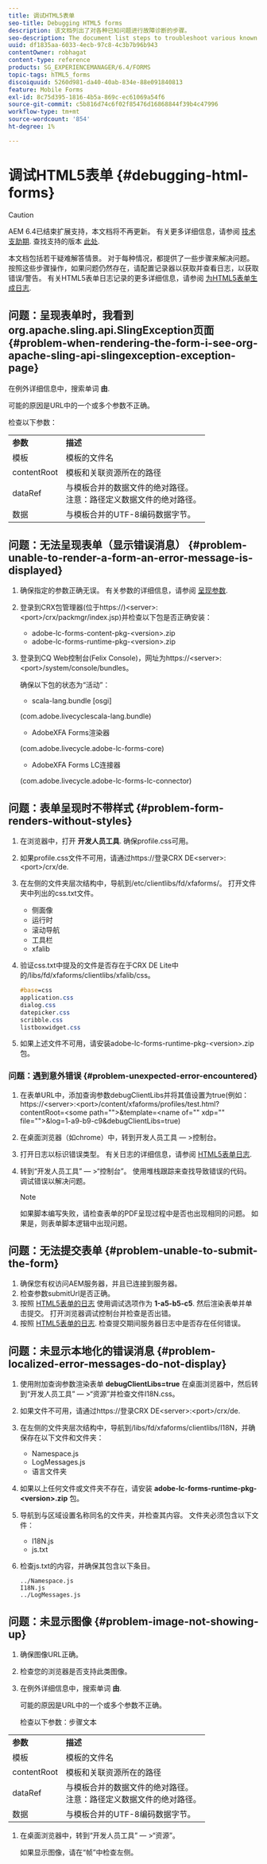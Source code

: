 ```yaml
---
title: 调试HTML5表单
seo-title: Debugging HTML5 forms
description: 该文档列出了对各种已知问题进行故障诊断的步骤。
seo-description: The document list steps to troubleshoot various known issues.
uuid: df1835aa-6033-4ecb-97c8-4c3b7b96b943
contentOwner: robhagat
content-type: reference
products: SG_EXPERIENCEMANAGER/6.4/FORMS
topic-tags: hTML5_forms
discoiquuid: 5260d981-da40-40ab-834e-88e091840813
feature: Mobile Forms
exl-id: 8c75d395-1816-4b5a-869c-ec61069a54f6
source-git-commit: c5b816d74c6f02f85476d16868844f39b4c47996
workflow-type: tm+mt
source-wordcount: '854'
ht-degree: 1%

---
```


# 调试HTML5表单 {#debugging-html-forms}

>[!CAUTION]
>
>AEM 6.4已结束扩展支持，本文档将不再更新。 有关更多详细信息，请参阅 [技术支助期](https://helpx.adobe.com/cn/support/programs/eol-matrix.html). 查找支持的版本 [此处](https://experienceleague.adobe.com/docs/).

本文档包括若干疑难解答情景。 对于每种情况，都提供了一些步骤来解决问题。 按照这些步骤操作，如果问题仍然存在，请配置记录器以获取并查看日志，以获取错误/警告。 有关HTML5表单日志记录的更多详细信息，请参阅 [为HTML5表单生成日志](/help/forms/using/enable-logs.md).

## 问题：呈现表单时，我看到org.apache.sling.api.SlingException页面 {#problem-when-rendering-the-form-i-see-org-apache-sling-api-slingexception-exception-page}

在例外详细信息中，搜索单词 **由**.

可能的原因是URL中的一个或多个参数不正确。

检查以下参数：

<table> 
 <tbody> 
  <tr> 
   <td><strong>参数</strong></td> 
   <td><strong>描述</strong></td> 
  </tr> 
  <tr> 
   <td>模板</td> 
   <td>模板的文件名</td> 
  </tr> 
  <tr> 
   <td>contentRoot</td> 
   <td>模板和关联资源所在的路径</td> 
  </tr> 
  <tr> 
   <td>dataRef</td> 
   <td>与模板合并的数据文件的绝对路径。<br /> 注意：路径定义数据文件的绝对路径。</td> 
  </tr> 
  <tr> 
   <td>数据</td> 
   <td>与模板合并的UTF-8编码数据字节。</td> 
  </tr> 
 </tbody> 
</table>

## 问题：无法呈现表单（显示错误消息） {#problem-unable-to-render-a-form-an-error-message-is-displayed}

1. 确保指定的参数正确无误。 有关参数的详细信息，请参阅 [呈现参数](#problem-when-rendering-the-form-i-see-org-apache-sling-api-slingexception-exception-page).
1. 登录到CRX包管理器(位于https://)&lt;server>:&lt;port>/crx/packmgr/index.jsp)并检查以下包是否正确安装：

   * adobe-lc-forms-content-pkg-&lt;version>.zip
   * adobe-lc-forms-runtime-pkg-&lt;version>.zip

1. 登录到CQ Web控制台(Felix Console)，网址为https://&lt;server>:&lt;port>/system/console/bundles。

   确保以下包的状态为“活动”：

   * scala-lang.bundle [osgi]

   (com.adobe.livecyclescala-lang.bundle)

   * AdobeXFA Forms渲染器

   (com.adobe.livecycle.adobe-lc-forms-core)

   * AdobeXFA Forms LC连接器

   (com.adobe.livecycle.adobe-lc-forms-lc-connector)

## 问题：表单呈现时不带样式 {#problem-form-renders-without-styles}

1. 在浏览器中，打开 **开发人员工具**. 确保profile.css可用。
1. 如果profile.css文件不可用，请通过https://登录CRX DE&lt;server>:&lt;port>/crx/de.
1. 在左侧的文件夹层次结构中，导航到/etc/clientlibs/fd/xfaforms/。 打开文件夹中列出的css.txt文件。

   * 侧面像
   * 运行时
   * 滚动导航
   * 工具栏
   * xfalib

1. 验证css.txt中提及的文件是否存在于CRX DE Lite中的/libs/fd/xfaforms/clientlibs/xfalib/css。

   ```css
   #base=css
   application.css
   dialog.css
   datepicker.css
   scribble.css
   listboxwidget.css
   ```

1. 如果上述文件不可用，请安装adobe-lc-forms-runtime-pkg-&lt;version>.zip包。

### 问题：遇到意外错误 {#problem-unexpected-error-encountered}

1. 在表单URL中，添加查询参数debugClientLibs并将其值设置为true(例如：https://&lt;server>:&lt;port>/content/xfaforms/profiles/test.html?contentRoot=&lt;some path=&quot;&quot;>&amp;template=&lt;name of=&quot;&quot; xdp=&quot;&quot; file=&quot;&quot;>&amp;log=1-a9-b9-c9&amp;debugClientLibs=true)
1. 在桌面浏览器（如chrome）中，转到开发人员工具 — >控制台。
1. 打开日志以标识错误类型。 有关日志的详细信息，请参阅 [HTML5表单日志](/help/forms/using/enable-logs.md).
1. 转到“开发人员工具” — >“控制台”。 使用堆栈跟踪来查找导致错误的代码。 调试错误以解决问题。

   >[!NOTE]
   >
   >如果脚本编写失败，请检查表单的PDF呈现过程中是否也出现相同的问题。 如果是，则表单脚本逻辑中出现问题。

## 问题：无法提交表单 {#problem-unable-to-submit-the-form}

1. 确保您有权访问AEM服务器，并且已连接到服务器。
1. 检查参数submitUrl是否正确。
1. 按照 [HTML5表单的日志](/help/forms/using/enable-logs.md) 使用调试选项作为 **1-a5-b5-c5**. 然后渲染表单并单击提交。 打开浏览器调试控制台并检查是否出错。
1. 按照 [HTML5表单的日志](/help/forms/using/enable-logs.md). 检查提交期间服务器日志中是否存在任何错误。

## 问题：未显示本地化的错误消息 {#problem-localized-error-messages-do-not-display}

1. 使用附加查询参数渲染表单 **debugClientLibs=true** 在桌面浏览器中，然后转到“开发人员工具” — >“资源”并检查文件I18N.css。
1. 如果文件不可用，请通过https://登录CRX DE&lt;server>:&lt;port>/crx/de.
1. 在左侧的文件夹层次结构中，导航到/libs/fd/xfaforms/clientlibs/I18N，并确保存在以下文件和文件夹：

   * Namespace.js
   * LogMessages.js
   * 语言文件夹

1. 如果以上任何文件或文件夹不存在，请安装 **adobe-lc-forms-runtime-pkg-&lt;version>.zip** 包。
1. 导航到与区域设置名称同名的文件夹，并检查其内容。 文件夹必须包含以下文件：

   * I18N.js
   * js.txt

1. 检查js.txt的内容，并确保其包含以下条目。

   ```
   ../Namespace.js
   I18N.js
   ../LogMessages.js
   ```

## 问题：未显示图像 {#problem-image-not-showing-up}

1. 确保图像URL正确。
1. 检查您的浏览器是否支持此类图像。
1. 在例外详细信息中，搜索单词 **由**.

   可能的原因是URL中的一个或多个参数不正确。

   检查以下参数：步骤文本

<table> 
 <tbody> 
  <tr> 
   <td><strong>参数</strong></td> 
   <td><strong>描述</strong></td> 
  </tr> 
  <tr> 
   <td>模板</td> 
   <td>模板的文件名</td> 
  </tr> 
  <tr> 
   <td>contentRoot</td> 
   <td>模板和关联资源所在的路径</td> 
  </tr> 
  <tr> 
   <td>dataRef</td> 
   <td>与模板合并的数据文件的绝对路径。<br /> 注意：路径定义数据文件的绝对路径。</td> 
  </tr> 
  <tr> 
   <td>数据</td> 
   <td>与模板合并的UTF-8编码数据字节。</td> 
  </tr> 
 </tbody> 
</table>

1. 在桌面浏览器中，转到“开发人员工具” — >“资源”。

   如果显示图像，请在“帧”中检查左侧。
